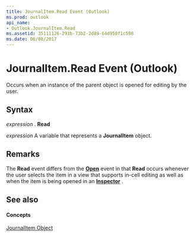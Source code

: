 ```yaml
---
title: JournalItem.Read Event (Outlook)
ms.prod: outlook
api_name:
- Outlook.JournalItem.Read
ms.assetid: 35111126-291b-73b2-2d89-64d950f1c598
ms.date: 06/08/2017
---
```



# JournalItem.Read Event (Outlook)

Occurs when an instance of the parent object is opened for editing by the user. 


## Syntax

 _expression_ . **Read**

 _expression_ A variable that represents a **JournalItem** object.


## Remarks

The **Read** event differs from the **[Open](journalitem-open-event-outlook.md)** event in that **Read** occurs whenever the user selects the item in a view that supports in-cell editing as well as when the item is being opened in an **[Inspector](inspector-object-outlook.md)** .


## See also


#### Concepts


[JournalItem Object](journalitem-object-outlook.md)

